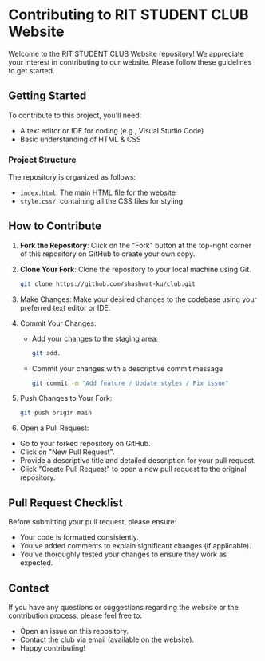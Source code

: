 # Contributing to RIT STUDENT CLUB Website

Welcome to the RIT STUDENT CLUB Website repository! We appreciate your interest in contributing to our website. Please follow these guidelines to get started.

## Getting Started

To contribute to this project, you'll need:

- A text editor or IDE for coding (e.g., Visual Studio Code)
- Basic understanding of HTML & CSS

### Project Structure

The repository is organized as follows:

- `index.html`: The main HTML file for the website
- `style.css/`: containing all the CSS files for styling

## How to Contribute

1. **Fork the Repository**: Click on the "Fork" button at the top-right corner of this repository on GitHub to create your own copy.

2. **Clone Your Fork**: Clone the repository to your local machine using Git.

   ```bash
   git clone https://github.com/shashwat-ku/club.git

3. Make Changes: Make your desired changes to the codebase using your preferred text editor or IDE.

4. Commit Your Changes:
   - Add your changes to the staging area:
     ```bash
     git add.
   - Commit your changes with a descriptive commit message
      ```bash
     git commit -m "Add feature / Update styles / Fix issue"
5. Push Changes to Your Fork:
     ```bash
     git push origin main
6. Open a Pull Request:
- Go to your forked repository on GitHub.
- Click on "New Pull Request".
 - Provide a descriptive title and detailed description for your pull request.
 - Click "Create Pull Request" to open a new pull request to the original repository.

## Pull Request Checklist
Before submitting your pull request, please ensure:

- Your code is formatted consistently.
- You've added comments to explain significant changes (if applicable).
- You've thoroughly tested your changes to ensure they work as expected.

## Contact
If you have any questions or suggestions regarding the website or the contribution process, please feel free to:

- Open an issue on this repository.
- Contact the club via email (available on the website).
- Happy contributing!
